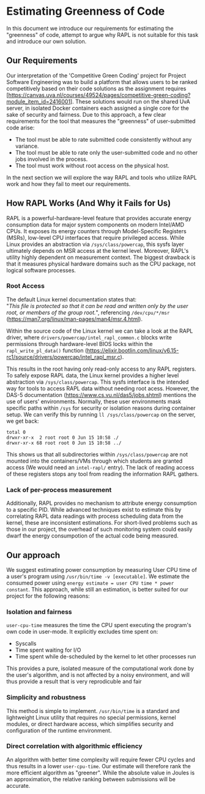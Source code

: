 # Estimating Greenness of Code
In this document we introduce our requirements for estimating the "greenness" of code, attempt to argue why RAPL is not suitable for this task and introduce our own solution.
## Our Requirements
Our interpretation of the 'Competitive Green Coding' project for Project Software Engineering was to build a platform that allows users to be ranked competitively based on their code solutions as the assignment requires [https://canvas.uva.nl/courses/49524/pages/competitive-green-coding?module_item_id=2416001]. These solutions would run on the shared UvA server, in isolated Docker containers each assigned a single core for the sake of security and fairness. Due to this approach, a few clear requirements for the tool that measures the "greenness" of user-submitted code arise:
* The tool must be able to rate submitted code consistently without any variance.
* The tool must be able to rate only the user-submitted code and no other jobs involved in the process.
* The tool must work without root access on the physical host.

In the next section we will explore the way RAPL and tools who utilize RAPL work and how they fail to meet our requirements.


## How RAPL Works (And Why it Fails for Us)
RAPL is a powerful-hardware-level feature that provides accurate energy consumption data for major system components on modern Intel/AMD CPUs. It exposes its energy counters through Model-Specific Registers (MSRs), low-level CPU interfaces that require privileged access. While Linux provides an abstraction via `/sys/class/powercap`, this sysfs layer ultimately depends on MSR access at the kernel level. Moreover, RAPL's utility highly dependent on measurement context.
The biggest drawback is that it measures physical hardware domains such as the CPU package, not logical software processes.


### Root Access
The default Linux kernel documentation states that:\
"*This file is protected so that it can be read and written only by the user root, or members of the group root.*", referencing `/dev/cpu/*/msr` (https://man7.org/linux/man-pages/man4/msr.4.html).

Within the source code of the Linux kernel we can take a look at the RAPL driver, where `drivers/powercap/intel_rapl_common.c` blocks write permissions through hardware-level BIOS locks within the `rapl_write_pl_data()` function (https://elixir.bootlin.com/linux/v6.15-rc1/source/drivers/powercap/intel_rapl_msr.c).

This results in the root having only read-only access to any RAPL registers. To safely expose RAPL data, the Linux kernel provides a higher level abstraction via `/sys/class/powercap`. This sysfs interface is the intended way for tools to access RAPL data without needing root acess. However, the DAS-5 documentation (https://www.cs.vu.nl/das5/jobs.shtml) mentions the use of users' environments. Normally, these user environments mask specific paths within `/sys` for security or isolation reasons during container setup. We can verify this by running `ll /sys/class/powercap` on the server, we get back:

```
total 0
drwxr-xr-x  2 root root 0 Jun 15 10:58 ./
drwxr-xr-x 68 root root 0 Jun 15 10:58 ../
```

This shows us that all subdirectories within `/sys/class/powercap` are not mounted into the containers/VMs through which students are granted access (We would need an `intel-rapl/` entry). The lack of reading access of these registers stops any tool from reading the information RAPL gathers.

### Lack of per-process measurement
Additionally, RAPL provides no mechanism to attribute energy consumption to a specific PID. While advanced techniques exist to estimate this by correlating RAPL data readings with process scheduling data from the kernel, these are inconsistent estimations. For short-lived problems such as those in our project, the overhead of such monitoring system could easily dwarf the energy consumpotion of the actual code being measured.


## Our approach
We suggest estimating power consumption by measuring User CPU time of a user's program using `/usr/bin/time -v [executable]`.
We estimate the consumed power using `energy estimate = user CPU time * power constant`. This approach, while still an estimation, is better suited for our project for the following reasons:

### Isolation and fairness
`user-cpu-time` measures the time the CPU spent executing the program's own code in user-mode. It explicitly excludes time spent on:
- Syscalls
- Time spent waiting for I/O
- Time spent while de-scheduled by the kernel to let other processes run

This provides a pure, isolated measure of the computational work done by the user's algorithm, and is not affected by a noisy environment, and will thus provide a result that is very reprodicuble and fair

### Simplicity and robustness
This method is simple to implement. `/usr/bin/time` is a standard and lightweight Linux utility that requires no special permissions, kernel modules, or direct hardware access, which simplifies security and configuration of the runtime environment.

### Direct correlation with algorithmic efficiency
An algorithm with better time complexity will require fewer CPU cycles and thus results in a lower `user-cpu-time`. Our estimate will therefore rank the more efficient algorithm as "greener". While the absolute value in Joules is an approximation, the relative ranking between submissions will be accurate. 

